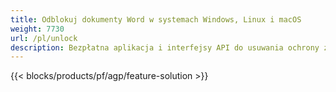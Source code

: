 ```yaml
---
title: Odblokuj dokumenty Word w systemach Windows, Linux i macOS 
weight: 7730
url: /pl/unlock
description: Bezpłatna aplikacja i interfejsy API do usuwania ochrony z plików DOC, DOCX i ODT
---
```


{{< blocks/products/pf/agp/feature-solution >}} 

